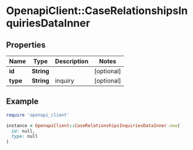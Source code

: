 # OpenapiClient::CaseRelationshipsInquiriesDataInner

## Properties

| Name | Type | Description | Notes |
| ---- | ---- | ----------- | ----- |
| **id** | **String** |  | [optional] |
| **type** | **String** | inquiry | [optional] |

## Example

```ruby
require 'openapi_client'

instance = OpenapiClient::CaseRelationshipsInquiriesDataInner.new(
  id: null,
  type: null
)
```

